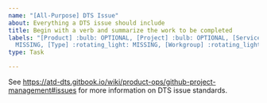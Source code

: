 ```yaml
---
name: "[All-Purpose] DTS Issue"
about: Everything a DTS issue should include
title: Begin with a verb and summarize the work to be completed
labels: "[Product] :bulb: OPTIONAL, [Project] :bulb: OPTIONAL, [Service] :rotating_light:
  MISSING, [Type] :rotating_light: MISSING, [Workgroup] :rotating_light: MISSING"
type: Task

---
```


See https://atd-dts.gitbook.io/wiki/product-ops/github-project-management#issues for more information on DTS issue standards. 
